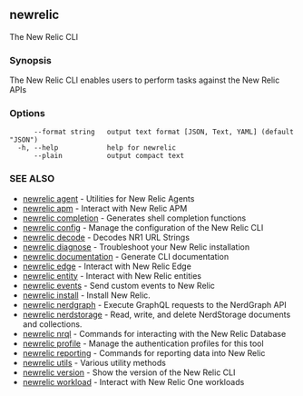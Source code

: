## newrelic

The New Relic CLI

### Synopsis

The New Relic CLI enables users to perform tasks against the New Relic APIs

### Options

```
      --format string   output text format [JSON, Text, YAML] (default "JSON")
  -h, --help            help for newrelic
      --plain           output compact text
```

### SEE ALSO

* [newrelic agent](newrelic_agent.md)	 - Utilities for New Relic Agents
* [newrelic apm](newrelic_apm.md)	 - Interact with New Relic APM
* [newrelic completion](newrelic_completion.md)	 - Generates shell completion functions
* [newrelic config](newrelic_config.md)	 - Manage the configuration of the New Relic CLI
* [newrelic decode](newrelic_decode.md)	 - Decodes NR1 URL Strings 
* [newrelic diagnose](newrelic_diagnose.md)	 - Troubleshoot your New Relic installation
* [newrelic documentation](newrelic_documentation.md)	 - Generate CLI documentation
* [newrelic edge](newrelic_edge.md)	 - Interact with New Relic Edge
* [newrelic entity](newrelic_entity.md)	 - Interact with New Relic entities
* [newrelic events](newrelic_events.md)	 - Send custom events to New Relic
* [newrelic install](newrelic_install.md)	 - Install New Relic.
* [newrelic nerdgraph](newrelic_nerdgraph.md)	 - Execute GraphQL requests to the NerdGraph API
* [newrelic nerdstorage](newrelic_nerdstorage.md)	 - Read, write, and delete NerdStorage documents and collections.
* [newrelic nrql](newrelic_nrql.md)	 - Commands for interacting with the New Relic Database
* [newrelic profile](newrelic_profile.md)	 - Manage the authentication profiles for this tool
* [newrelic reporting](newrelic_reporting.md)	 - Commands for reporting data into New Relic
* [newrelic utils](newrelic_utils.md)	 - Various utility methods
* [newrelic version](newrelic_version.md)	 - Show the version of the New Relic CLI
* [newrelic workload](newrelic_workload.md)	 - Interact with New Relic One workloads

